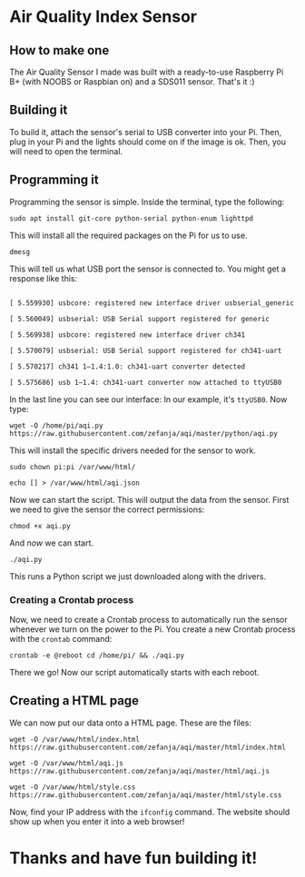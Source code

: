 # Air Quality Index Sensor

## How to make one
The Air Quality Sensor I made was built with a ready-to-use Raspberry Pi B+ (with NOOBS or Raspbian on) and a SDS011 sensor. That's it :)

## Building it
To build it, attach the sensor's serial to USB converter into your Pi. Then, plug in your Pi and the lights should come on if the image is ok. Then, you will need to open the terminal.

## Programming it
Programming the sensor is simple. Inside the terminal, type the following:

```sudo apt install git-core python-serial python-enum lighttpd```

This will install all the required packages on the Pi for us to use.

```dmesg```

This will tell us what USB port the sensor is connected to. You might get a response like this:

```[ 5.559802] usbcore: registered new interface driver usbserial

[ 5.559930] usbcore: registered new interface driver usbserial_generic 

[ 5.560049] usbserial: USB Serial support registered for generic 

[ 5.569938] usbcore: registered new interface driver ch341 

[ 5.570079] usbserial: USB Serial support registered for ch341-uart 

[ 5.570217] ch341 1–1.4:1.0: ch341-uart converter detected 

[ 5.575686] usb 1–1.4: ch341-uart converter now attached to ttyUSB0
```

In the last line you can see our interface: In our example, it's ```ttyUSB0```. Now type:

```wget -O /home/pi/aqi.py https://raw.githubusercontent.com/zefanja/aqi/master/python/aqi.py```

This will install the specific drivers needed for the sensor to work.

```sudo chown pi:pi /var/www/html/```

```echo [] > /var/www/html/aqi.json```

Now we can start the script. This will output the data from the sensor. First we need to give the sensor the correct permissions:

```chmod +x aqi.py```

And _now_ we can start.

```./aqi.py```

This runs a Python script we just downloaded along with the drivers.

### Creating a Crontab process
Now, we need to create a Crontab process to automatically run the sensor whenever we turn on the power to the Pi.
You create a new Crontab process with the ```crontab``` command:

```crontab -e @reboot cd /home/pi/ && ./aqi.py```

There we go! Now our script automatically starts with each reboot.

## Creating a HTML page
We can now put our data onto a HTML page. These are the files:

```wget -O /var/www/html/index.html https://raw.githubusercontent.com/zefanja/aqi/master/html/index.html```

```wget -O /var/www/html/aqi.js https://raw.githubusercontent.com/zefanja/aqi/master/html/aqi.js```

```wget -O /var/www/html/style.css https://raw.githubusercontent.com/zefanja/aqi/master/html/style.css```

Now, find your IP address with the ```ifconfig``` command. The website should show up when you enter it into a web browser!

# Thanks and have fun building it!
